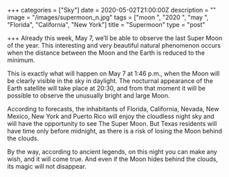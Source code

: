 +++
categories = ["Sky"]
date = 2020-05-02T21:00:00Z
description = ""
image = "/images/supermoon_n.jpg"
tags = ["moon ", "2020 ", "may ", "Florida", "California", "New York"]
title = "Supermoon"
type = "post"

+++
Already this week, May 7, we’ll be able to observe the last Super Moon of the year. This interesting and very beautiful natural phenomenon occurs when the distance between the Moon and the Earth is reduced to the minimum.  
  
This is exactly what will happen on May 7 at 1:46 p.m., when the Moon will be clearly visible in the sky in daylight. The nocturnal appearance of the Earth satellite will take place at 20:30, and from that moment it will be possible to observe the unusually bright and large Moon.  
  
According to forecasts, the inhabitants of Florida, California, Nevada, New Mexico, New York and Puerto Rico will enjoy the cloudless night sky and will have the opportunity to see The Super Moon. But Texas residents will have time only before midnight, as there is a risk of losing the Moon behind the clouds.  
  
By the way, according to ancient legends, on this night you can make any wish, and it will come true. And even if the Moon hides behind the clouds, its magic will not disappear.